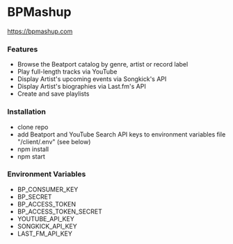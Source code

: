 # BPMashup

https://bpmashup.com

### Features

- Browse the Beatport catalog by genre, artist or record label
- Play full-length tracks via YouTube
- Display Artist's upcoming events via Songkick's API
- Display Artist's biographies via Last.fm's API
- Create and save playlists

### Installation

- clone repo
- add Beatport and YouTube Search API keys to environment variables file "/client/.env" (see below)
- npm install
- npm start

### Environment Variables

- BP_CONSUMER_KEY
- BP_SECRET
- BP_ACCESS_TOKEN
- BP_ACCESS_TOKEN_SECRET
- YOUTUBE_API_KEY
- SONGKICK_API_KEY
- LAST_FM_API_KEY

